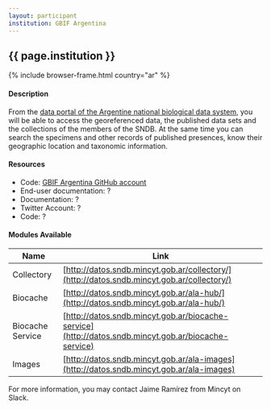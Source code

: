 ```yaml
---
layout: participant
institution: GBIF Argentina
---
```


## {{ page.institution }}

{% include browser-frame.html country="ar" %}

#### Description 

From the [data portal of the Argentine national biological data system](http://datos.sndb.mincyt.gob.ar/), you will be able to access the georeferenced data, the published data sets and the collections of the members of the SNDB. At the same time you can search the specimens and other records of published presences, know their geographic location and taxonomic information.

#### Resources

- Code: [GBIF Argentina GitHub account](https://github.com/gbifargentina)
- End-user documentation: ?
- Documentation: ?
- Twitter Account: ?
- Code: ?

#### Modules Available 

| Name             | Link                                                                                                 |
|------------------|------------------------------------------------------------------------------------------------------|
| Collectory       | [http://datos.sndb.mincyt.gob.ar/collectory/](http://datos.sndb.mincyt.gob.ar/collectory/)           |
| Biocache         | [http://datos.sndb.mincyt.gob.ar/ala-hub/](http://datos.sndb.mincyt.gob.ar/ala-hub/)                 |
| Biocache Service | [http://datos.sndb.mincyt.gob.ar/biocache-service](http://datos.sndb.mincyt.gob.ar/biocache-service) |
| Images           | [http://datos.sndb.mincyt.gob.ar/ala-images](http://datos.sndb.mincyt.gob.ar/ala-images)             |



For more information, you may contact Jaime Ramírez from Mincyt on Slack.
